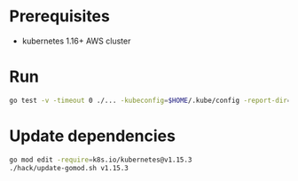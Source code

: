# Prerequisites
- kubernetes 1.16+ AWS cluster

# Run
```sh
go test -v -timeout 0 ./... -kubeconfig=$HOME/.kube/config -report-dir=$ARTIFACTS -ginkgo.focus="\[ebs-csi-migration\]" -ginkgo.skip="\[Disruptive\]" -gce-zone=us-west-2a
```

# Update dependencies
```sh
go mod edit -require=k8s.io/kubernetes@v1.15.3
./hack/update-gomod.sh v1.15.3
```